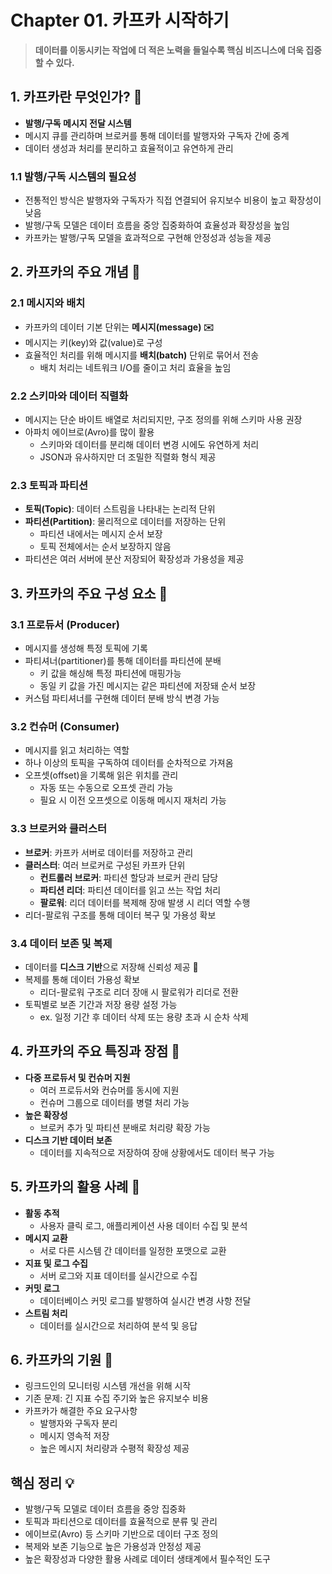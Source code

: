 # Chapter 01. 카프카 시작하기

> **데이터를 이동시키는 작업에 더 적은 노력을 들일수록 핵심 비즈니스에 더욱 집중할 수 있다.**

## **1. 카프카란 무엇인가? 🤔**
- **발행/구독 메시지 전달 시스템**
- 메시지 큐를 관리하며 브로커를 통해 데이터를 발행자와 구독자 간에 중계
- 데이터 생성과 처리를 분리하고 효율적이고 유연하게 관리

### **1.1 발행/구독 시스템의 필요성**
- 전통적인 방식은 발행자와 구독자가 직접 연결되어 유지보수 비용이 높고 확장성이 낮음
- 발행/구독 모델은 데이터 흐름을 중앙 집중화하여 효율성과 확장성을 높임
- 카프카는 발행/구독 모델을 효과적으로 구현해 안정성과 성능을 제공


## **2. 카프카의 주요 개념 📌**

### **2.1 메시지와 배치**
- 카프카의 데이터 기본 단위는 **메시지(message) ✉️**
- 메시지는 키(key)와 값(value)로 구성
- 효율적인 처리를 위해 메시지를 **배치(batch)** 단위로 묶어서 전송
    - 배치 처리는 네트워크 I/O를 줄이고 처리 효율을 높임

### **2.2 스키마와 데이터 직렬화**
- 메시지는 단순 바이트 배열로 처리되지만, 구조 정의를 위해 스키마 사용 권장
- 아파치 에이브로(Avro)를 많이 활용
    - 스키마와 데이터를 분리해 데이터 변경 시에도 유연하게 처리
    - JSON과 유사하지만 더 조밀한 직렬화 형식 제공

### **2.3 토픽과 파티션**
- **토픽(Topic)**: 데이터 스트림을 나타내는 논리적 단위
- **파티션(Partition)**: 물리적으로 데이터를 저장하는 단위
    - 파티션 내에서는 메시지 순서 보장
    - 토픽 전체에서는 순서 보장하지 않음
- 파티션은 여러 서버에 분산 저장되어 확장성과 가용성을 제공


## **3. 카프카의 주요 구성 요소 📌**

### **3.1 프로듀서 (Producer)**
- 메시지를 생성해 특정 토픽에 기록
- 파티셔너(partitioner)를 통해 데이터를 파티션에 분배
    - 키 값을 해싱해 특정 파티션에 매핑가능
    - 동일 키 값을 가진 메시지는 같은 파티션에 저장돼 순서 보장
- 커스텀 파티셔너를 구현해 데이터 분배 방식 변경 가능

### **3.2 컨슈머 (Consumer)**
- 메시지를 읽고 처리하는 역할
- 하나 이상의 토픽을 구독하여 데이터를 순차적으로 가져옴
- 오프셋(offset)을 기록해 읽은 위치를 관리
    - 자동 또는 수동으로 오프셋 관리 가능
    - 필요 시 이전 오프셋으로 이동해 메시지 재처리 가능

### **3.3 브로커와 클러스터**
- **브로커**: 카프카 서버로 데이터를 저장하고 관리
- **클러스터**: 여러 브로커로 구성된 카프카 단위
    - **컨트롤러 브로커**: 파티션 할당과 브로커 관리 담당
    - **파티션 리더**: 파티션 데이터를 읽고 쓰는 작업 처리
    - **팔로워**: 리더 데이터를 복제해 장애 발생 시 리더 역할 수행
- 리더-팔로워 구조를 통해 데이터 복구 및 가용성 확보

### **3.4 데이터 보존 및 복제**
- 데이터를 **디스크 기반**으로 저장해 신뢰성 제공 💾
- 복제를 통해 데이터 가용성 확보
    - 리더-팔로워 구조로 리더 장애 시 팔로워가 리더로 전환
- 토픽별로 보존 기간과 저장 용량 설정 가능
    - ex. 일정 기간 후 데이터 삭제 또는 용량 초과 시 순차 삭제


## **4. 카프카의 주요 특징과 장점 📌**
- **다중 프로듀서 및 컨슈머 지원**
    - 여러 프로듀서와 컨슈머를 동시에 지원
    - 컨슈머 그룹으로 데이터를 병렬 처리 가능
- **높은 확장성**
    - 브로커 추가 및 파티션 분배로 처리량 확장 가능
- **디스크 기반 데이터 보존**
    - 데이터를 지속적으로 저장하여 장애 상황에서도 데이터 복구 가능


## **5. 카프카의 활용 사례 📰**
- **활동 추적**
    - 사용자 클릭 로그, 애플리케이션 사용 데이터 수집 및 분석
- **메시지 교환**
    - 서로 다른 시스템 간 데이터를 일정한 포맷으로 교환
- **지표 및 로그 수집**
    - 서버 로그와 지표 데이터를 실시간으로 수집
- **커밋 로그**
    - 데이터베이스 커밋 로그를 발행하여 실시간 변경 사항 전달
- **스트림 처리**
    - 데이터를 실시간으로 처리하여 분석 및 응답

## **6. 카프카의 기원 🧭**
- 링크드인의 모니터링 시스템 개선을 위해 시작
- 기존 문제: 긴 지표 수집 주기와 높은 유지보수 비용
- 카프카가 해결한 주요 요구사항
    - 발행자와 구독자 분리
    - 메시지 영속적 저장
    - 높은 메시지 처리량과 수평적 확장성 제공

## **핵심 정리 💡**
- 발행/구독 모델로 데이터 흐름을 중앙 집중화
- 토픽과 파티션으로 데이터를 효율적으로 분류 및 관리
- 에이브로(Avro) 등 스키마 기반으로 데이터 구조 정의
- 복제와 보존 기능으로 높은 가용성과 안정성 제공
- 높은 확장성과 다양한 활용 사례로 데이터 생태계에서 필수적인 도구
